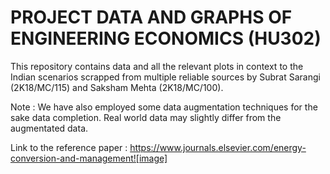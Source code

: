 # PROJECT DATA AND GRAPHS OF ENGINEERING ECONOMICS (HU302)
This repository contains data and all the relevant plots in context to the Indian scenarios scrapped from multiple reliable sources by Subrat Sarangi (2K18/MC/115) and Saksham Mehta (2K18/MC/100).

Note : We have also employed some data augmentation techniques for the sake data completion. Real world data may slightly differ from the augmentated data. 

Link to the reference paper : https://www.journals.elsevier.com/energy-conversion-and-management![image]
